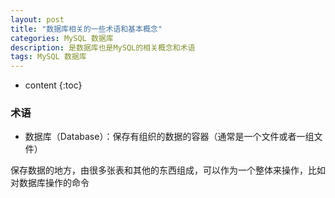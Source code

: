 ```yaml
---
layout: post
title: "数据库相关的一些术语和基本概念"
categories: MySQL 数据库
description: 是数据库也是MySQL的相关概念和术语
tags: MySQL 数据库
---
```


* content
{:toc}

### 术语

- 数据库（Database）：保存有组织的数据的容器（通常是一个文件或者一组文件）

 保存数据的地方，由很多张表和其他的东西组成，可以作为一个整体来操作，比如对数据库操作的命令

